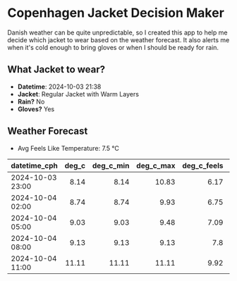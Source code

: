 
# Copenhagen Jacket Decision Maker

Danish weather can be quite unpredictable, so I created this app to help me decide which jacket to wear based on the weather forecast. 
It also alerts me when it's cold enough to bring gloves or when I should be ready for rain.

## What Jacket to wear?

- **Datetime**: 2024-10-03 21:38
- **Jacket**: Regular Jacket with Warm Layers
- **Rain?** No
- **Gloves?** Yes

## Weather Forecast
- Avg Feels Like Temperature: 7.5 °C

| datetime_cph     |   deg_c |   deg_c_min |   deg_c_max |   deg_c_feels | weather   | wind   | rain   |
|:-----------------|--------:|------------:|------------:|--------------:|:----------|:-------|:-------|
| 2024-10-03 23:00 |    8.14 |        8.14 |       10.83 |          6.17 | Clear     | Low    | None   |
| 2024-10-04 02:00 |    8.74 |        8.74 |        9.93 |          6.75 | Clear     | Low    | None   |
| 2024-10-04 05:00 |    9.03 |        9.03 |        9.48 |          7.09 | Clear     | Low    | None   |
| 2024-10-04 08:00 |    9.13 |        9.13 |        9.13 |          7.8  | Clear     | Low    | None   |
| 2024-10-04 11:00 |   11.11 |       11.11 |       11.11 |          9.92 | Clear     | Low    | None   |
        